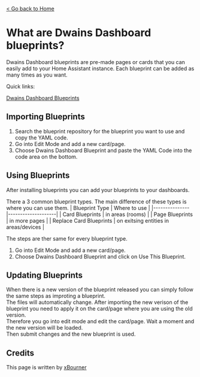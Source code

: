 [< Go back to Home](../index.md)

# What are Dwains Dashboard blueprints?


Dwains Dashboard blueprints are pre-made pages or cards that you can easily add to your Home Assistant instance. Each blueprint can be added as many times as you want.

Quick links:

[Dwains Dashboard Blueprints](https://github.com/dwainscheeren/dwains-dashboard-blueprints)

## Importing Blueprints

1. Search the blueprint repository for the blueprint you want to use and copy the YAML code.
2. Go into Edit Mode and add a new card/page.
3. Choose Dwains Dashboard Blueprint and paste the YAML Code into the code area on the bottom.

## Using Blueprints
After installing blueprints you can add your blueprints to your dashboards.

There a 3 common blueprint types. The main difference of these types is where you can use them.
| Blueprint Type | Where to use |
|--------------- |--------------------|
| Card Blueprints | in areas (rooms) |
| Page Blueprints | in more pages |
| Replace Card Blueprints | on exitsing entities in areas/devices |


The steps are ther same for every blueprint type.

1. Go into Edit Mode and add a new card/page.
2. Choose Dwains Dashboard Blueprint and click on Use This Blueprint.

## Updating Blueprints

When there is a new version of the blueprint released you can simply follow the same steps as improting a blueprint.
<br> The files will automatically change. After importing the new verison of the blueprint you need to apply it on the card/page where you are using the old version.
<br>Therefore you go into edit mode and edit the card/page. Wait a moment and the new version will be loaded. 
<br> Then submit changes and the new blueprint is used.

## Credits

This page is written by [xBourner](https://github.com/xbourner)

